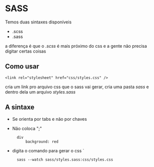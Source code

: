 # SASS 

Temos duas sintaxes disponíveis

- .scss 
- .sass

a diferença é que o *.scss* é mais próximo do css e a gente não precisa digitar certas coisas

## Como usar 

    <link rel="stylesheet" href="css/styles.css" />

cria um link pro arquivo css que o sass vai gerar, cria uma pasta *sass* e dentro dela um arquivo *styles.sass*

## A sintaxe

- Se orienta por tabs e não por chaves
- Não coloca ";"

        div
            background: red

- digita o comando para gerar o css
`
    
        sass --watch sass/styles.sass:css/styles.css

